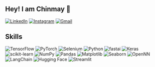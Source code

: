 ## Hey! I am Chinmay 👋

[![LinkedIn](https://img.shields.io/badge/-LinkedIn-blue?style=flat&logo=linkedin&logoColor=white)](https://www.linkedin.com/in/chinmay-khanna-353a981b1/)
[![Instagram](https://img.shields.io/badge/-Instagram-purple?style=flat&logo=instagram&logoColor=white)](https://www.instagram.com/chinmay_033/)
[![Gmail](https://img.shields.io/badge/-Gmail-c14438?style=flat&logo=gmail&logoColor=white)](mailto:chinmaykhanna3@gmail.com)

## Skills

![TensorFlow](https://img.shields.io/badge/-TensorFlow-FF6F00?style=flat-square&logo=tensorflow&logoColor=white)
![PyTorch](https://img.shields.io/badge/-PyTorch-EE4C2C?style=flat-square&logo=pytorch&logoColor=white)
![Selenium](https://img.shields.io/badge/-Selenium-43B02A?style=flat-square&logo=selenium&logoColor=white)
![Python](https://img.shields.io/badge/-Python-3776AB?style=flat-square&logo=python&logoColor=white)
![fastai](https://img.shields.io/badge/-fastai-FF4088?style=flat-square&logo=fastai&logoColor=white)
![Keras](https://img.shields.io/badge/-Keras-FF3E00?style=flat-square&logo=keras&logoColor=white)
![scikit-learn](https://img.shields.io/badge/-scikit%2Dlearn-F7931E?style=flat-square&logo=scikit-learn&logoColor=white)
![NumPy](https://img.shields.io/badge/-NumPy-013243?style=flat-square&logo=numpy&logoColor=white)
![Pandas](https://img.shields.io/badge/-Pandas-150458?style=flat-square&logo=pandas&logoColor=white)
![Matplotlib](https://img.shields.io/badge/-Matplotlib-0064A0?style=flat-square&logo=matplotlib&logoColor=white)
![Seaborn](https://img.shields.io/badge/-Seaborn-150e4a?style=flat-square&logo=seaborn&logoColor=white)
![OpenNN](https://img.shields.io/badge/-OpenNN-005B96?style=flat-square&logo=opennn&logoColor=white)
![LangChain](https://img.shields.io/badge/-LangChain-014D4E?style=flat-square&logo=langchain&logoColor=white)
![Hugging Face](https://img.shields.io/badge/-Hugging%20Face-FF5C8D?style=flat-square&logo=huggingface&logoColor=white)
![Streamlit](https://img.shields.io/badge/-Streamlit-FF4B47?style=flat-square&logo=streamlit&logoColor=white)
